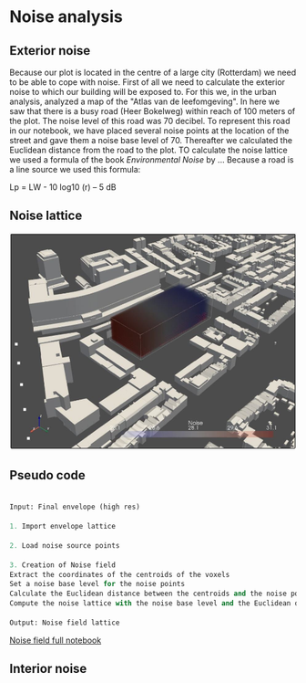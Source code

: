 # Noise analysis

## Exterior noise

Because our plot is located in the centre of a large city (Rotterdam) we need to be able to cope with noise. First of all we need to calculate the exterior noise to which our building will be exposed to. For this we, in the urban analysis, analyzed a map of the "Atlas van de leefomgeving". In here we saw that there is a busy road (Heer Bokelweg) within reach of 100 meters of the plot. The noise level of this road was 70 decibel. To represent this road in our notebook, we have placed several noise points at the location of the street and gave them a noise base level of 70. Thereafter we calculated the Euclidean distance from the road to the plot. TO calculate the noise lattice we used a formula of the book *Environmental Noise* by ... Because a road is a line source we used this formula: 

Lp = LW - 10 log10 (r) – 5 dB

## Noise lattice 

![title](../../../img/noise_field.png)

## Pseudo code

``` python

Input: Final envelope (high res)

1. Import envelope lattice

2. Load noise source points 

3. Creation of Noise field
Extract the coordinates of the centroids of the voxels
Set a noise base level for the noise points
Calculate the Euclidean distance between the centroids and the noise points 
Compute the noise lattice with the noise base level and the Euclidean distance 

Output: Noise field lattice


```

[Noise field full notebook](/spatial_computing_project_template/index/scripts/noise_field/)

## Interior noise


